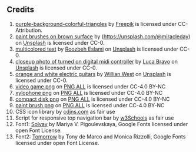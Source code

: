 Credits
--------
1. [purple-background-colorful-triangles](https://www.freepik.com/free-vector/purple-background-colorful-triangles_1095549.htm) by [Freepik](https://www.freepik.com/) is licensed under CC-Attribution.
2. [paint brushes on brown surface](https://unsplash.com/photos/qTo6uBszXNc) by (https://unsplash.com/@miracleday) on [Unsplash](https://unsplash.com) is licensed under CC-0.
3. [multicolored text](https://unsplash.com/photos/YlVjrBkfXt8) by [Roozbeh Eslami](https://unsplash.com/@roozbeheslami) on [Unsplash](https://unsplash.com) is licensed under CC-0.
4. [closeup photo of turned on digital midi controller](https://unsplash.com/photos/jUwvjOmCTWc) by [Luca Bravo](https://unsplash.com/@lucabravo) on [Unsplash](https://unsplash.com) is licensed under CC-0.
5. [orange and white electric guitars](https://unsplash.com/photos/m2mJrO2wd8I) by [Willian West](https://unsplash.com/@willianwest) on [Unsplash](https://unsplash.com) is licensed under CC-0.
6. [video game png](http://www.pngall.com/video-game-png/download/31099) on [PNG ALL](www.pngall.com) is licensed under CC-4.0 BY-NC
7. [xylophone png](http://www.pngall.com/xylophone-png/download/9623) on [PNG ALL](www.pngall.com) is licensed under CC-4.0 BY-NC
8. [compact disk png](http://www.pngall.com/compact-disk-png/download/4288) on [PNG ALL](www.pngall.com) is licensed under CC-4.0 BY-NC
9. [paint brush png](http://www.pngall.com/paint-brush-png) on [PNG ALL](www.pngall.com) is licensed under CC-4.0 BY-NC
10. CSS icon library by [cdjns.com](https://cdnjs.com/) as fair use
11. Script for responsive top navigation bar by [w3Schools](https://www.w3schools.com/howto/howto_js_topnav_responsive.asp) as fair use
12. Font1: [Solvay](https://fonts.google.com/specimen/Solway) by Mariya V. Pigoulevskaya, Google Fonts licensed under open Font License.
13. Font2: [Tomorrow](https://fonts.google.com/specimen/Tomorrow) by Tony de Marco and Monica Rizzolli, Google Fonts licensed under open Font License. 